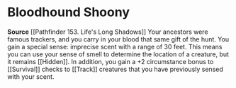﻿---
id: '54'
name: Bloodhound Shoony
rarity: Common
source: '[[DATABASE/source/Pathfinder 153. Life''s Long Shadows|Pathfinder #153: Life''s
  Long Shadows]]'
trait: null
type: Heritage

---
# Bloodhound Shoony

**Source** [[Pathfinder 153. Life's Long Shadows]]
Your ancestors were famous trackers, and you carry in your blood that same gift of the hunt. You gain a special sense: imprecise scent with a range of 30 feet. This means you can use your sense of smell to determine the location of a creature, but it remains [[Hidden]]. In addition, you gain a +2 circumstance bonus to [[Survival]] checks to [[Track]] creatures that you have previously sensed with your scent.